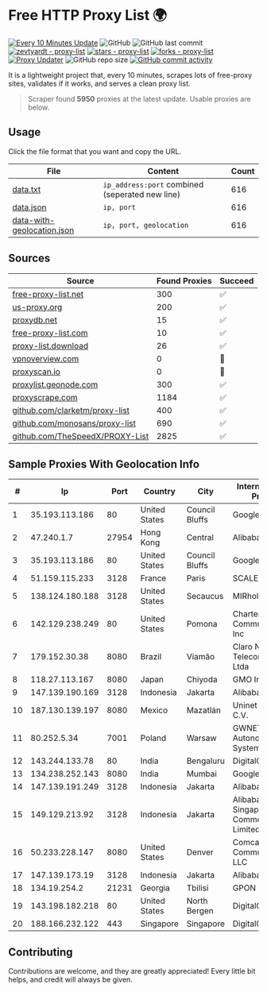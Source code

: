 
# Free HTTP Proxy List 🌍

[![Every 10 Minutes Update](https://github.com/mertguvencli/http-proxy-list/actions/workflows/main.yml/badge.svg?branch=main)](https://github.com/mertguvencli/http-proxy-list/actions/workflows/main.yml)
![GitHub](https://img.shields.io/github/license/mertguvencli/http-proxy-list)
![GitHub last commit](https://img.shields.io/github/last-commit/mertguvencli/http-proxy-list)
[![zevtyardt - proxy-list](https://img.shields.io/static/v1?label=zevtyardt&message=proxy-list&color=blue&logo=github)](https://github.com/zevtyardt/proxy-list "Go to GitHub repo")
[![stars - proxy-list](https://img.shields.io/github/stars/zevtyardt/proxy-list?style=social)](https://github.com/zevtyardt/proxy-list)
[![forks - proxy-list](https://img.shields.io/github/forks/zevtyardt/proxy-list?style=social)](https://github.com/zevtyardt/proxy-list)
[![Proxy Updater](https://github.com/zevtyardt/proxy-list/workflows/Proxy%20Updater/badge.svg)](https://github.com/zevtyardt/proxy-list/actions?query=workflow:"Proxy+Updater")
![GitHub repo size](https://img.shields.io/github/repo-size/zevtyardt/proxy-list)
[![GitHub commit activity](https://img.shields.io/github/commit-activity/m/zevtyardt/proxy-list?logo=commits)](https://github.com/zevtyardt/proxy-list/commits/main)

It is a lightweight project that, every 10 minutes, scrapes lots of free-proxy sites, validates if it works, and serves a clean proxy list.

> Scraper found **5950** proxies at the latest update. Usable proxies are below.

## Usage

Click the file format that you want and copy the URL.

|File|Content|Count|
|----|-------|-----|
|[data.txt](https://raw.githubusercontent.com/mertguvencli/http-proxy-list/main/proxy-list/data.txt)|`ip_address:port` combined (seperated new line)|616|
|[data.json](https://raw.githubusercontent.com/mertguvencli/http-proxy-list/main/proxy-list/data.json)|`ip, port`|616|
|[data-with-geolocation.json](https://raw.githubusercontent.com/mertguvencli/http-proxy-list/main/proxy-list/data-with-geolocation.json)|`ip, port, geolocation`|616|

## Sources

|Source|Found Proxies|Succeed|
|------|-------------|-------|
|[free-proxy-list.net](https://free-proxy-list.net)|300|✅|
|[us-proxy.org](https://www.us-proxy.org)|200|✅|
|[proxydb.net](http://proxydb.net)|15|✅|
|[free-proxy-list.com](https://free-proxy-list.com/?page=&port=&type%5B%5D=http&type%5B%5D=https&up_time=0&search=Search)|10|✅|
|[proxy-list.download](https://www.proxy-list.download/HTTP)|26|✅|
|[vpnoverview.com](https://vpnoverview.com/privacy/anonymous-browsing/free-proxy-servers)|0|🚫|
|[proxyscan.io](https://www.proxyscan.io)|0|🚫|
|[proxylist.geonode.com](https://proxylist.geonode.com/api/proxy-list?limit=300&page=1&sort_by=lastChecked&sort_type=desc&protocols=http,https)|300|✅|
|[proxyscrape.com](https://api.proxyscrape.com/v2/?request=displayproxies&protocol=http&timeout=10000&country=all&ssl=all&anonymity=all)|1184|✅|
|[github.com/clarketm/proxy-list](https://raw.githubusercontent.com/clarketm/proxy-list/master/proxy-list-raw.txt)|400|✅|
|[github.com/monosans/proxy-list](https://raw.githubusercontent.com/monosans/proxy-list/main/proxies/http.txt)|690|✅|
|[github.com/TheSpeedX/PROXY-List](https://raw.githubusercontent.com/TheSpeedX/PROXY-List/master/http.txt)|2825|✅|


## Sample Proxies With Geolocation Info

|#|Ip|Port|Country|City|Internet Service Provider|
|-|--|----|-------|----|-------------------------|
|1|35.193.113.186|80|United States|Council Bluffs|Google LLC|
|2|47.240.1.7|27954|Hong Kong|Central|Alibaba.com LLC|
|3|35.193.113.186|80|United States|Council Bluffs|Google LLC|
|4|51.159.115.233|3128|France|Paris|SCALEWAY|
|5|138.124.180.188|3128|United States|Secaucus|MIRholding B.V.|
|6|142.129.238.249|80|United States|Pomona|Charter Communications Inc|
|7|179.152.30.38|8080|Brazil|Viamão|Claro NXT Telecomunicacoes Ltda|
|8|118.27.113.167|8080|Japan|Chiyoda|GMO Internet, Inc.|
|9|147.139.190.169|3128|Indonesia|Jakarta|Alibaba.com LLC|
|10|187.130.139.197|8080|Mexico|Mazatlán|Uninet S.A. de C.V.|
|11|80.252.5.34|7001|Poland|Warsaw|GWNET Autonomus System|
|12|143.244.133.78|80|India|Bengaluru|DigitalOcean, LLC|
|13|134.238.252.143|8080|India|Mumbai|Google LLC|
|14|147.139.191.249|3128|Indonesia|Jakarta|Alibaba.com LLC|
|15|149.129.213.92|3128|Indonesia|Jakarta|Alibaba.com Singapore E-Commerce Private Limited|
|16|50.233.228.147|8080|United States|Denver|Comcast Cable Communications, LLC|
|17|147.139.173.19|3128|Indonesia|Jakarta|Alibaba.com LLC|
|18|134.19.254.2|21231|Georgia|Tbilisi|GPON|
|19|143.198.182.218|80|United States|North Bergen|DigitalOcean, LLC|
|20|188.166.232.122|443|Singapore|Singapore|DigitalOcean, LLC|



## Contributing

Contributions are welcome, and they are greatly appreciated! Every
little bit helps, and credit will always be given.

